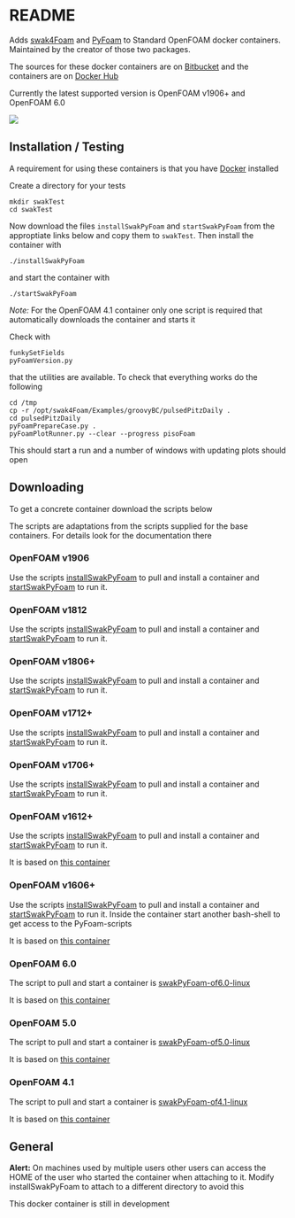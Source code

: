 # README #

Adds [swak4Foam](https://openfoamwiki.net/index.php/Contrib/swak4Foam)
and [PyFoam](https://openfoamwiki.net/index.php/Contrib/PyFoam) to
Standard OpenFOAM docker containers. Maintained by the creator of
those two packages.

The sources for these docker containers are
on
[Bitbucket](https://bitbucket.org/bgschaid/swak4foamandpyfoamdockerfile) and
the containers are
on
[Docker Hub](https://hub.docker.com/r/hfdresearch/swak4foamandpyfoam/)

Currently the latest supported version is OpenFOAM v1906+ and OpenFOAM
6.0

[![](https://images.microbadger.com/badges/image/hfdresearch/swak4foamandpyfoam.svg)](https://microbadger.com/images/hfdresearch/swak4foamandpyfoam
"Get your own image badge on microbadger.com")

## Installation / Testing ##

A requirement for using these containers is that you have [Docker](https://www.docker.com/) installed

Create a directory for your tests

    mkdir swakTest
    cd swakTest

Now download the files `installSwakPyFoam` and `startSwakPyFoam` from
the approptiate links below and copy them to `swakTest`. Then install
the container with

    ./installSwakPyFoam

and start the container with

    ./startSwakPyFoam

*Note:* For the OpenFOAM 4.1 container only one script is required
that automatically downloads the container and starts it

Check with

    funkySetFields
    pyFoamVersion.py

that the utilities are available. To check that everything works do
the following

    cd /tmp
    cp -r /opt/swak4Foam/Examples/groovyBC/pulsedPitzDaily .
    cd pulsedPitzDaily
    pyFoamPrepareCase.py .
    pyFoamPlotRunner.py --clear --progress pisoFoam

This should start a run and a number of windows with updating plots should open

## Downloading ##

To get a concrete container download the scripts below

The scripts are adaptations from the scripts supplied for the base
containers. For details look for the documentation there

### OpenFOAM v1906 ###

Use the scripts
[installSwakPyFoam](https://bitbucket.org/bgschaid/swak4foamandpyfoamdockerfile/raw/53fd9e88dfd25d9e2670bcc47f8289a54d85f207/installSwakPyFoam)
to pull and install a container and
[startSwakPyFoam](https://bitbucket.org/bgschaid/swak4foamandpyfoamdockerfile/raw/53fd9e88dfd25d9e2670bcc47f8289a54d85f207/startSwakPyFoam)
to run it.

### OpenFOAM v1812 ###

Use the scripts
[installSwakPyFoam](https://bitbucket.org/bgschaid/swak4foamandpyfoamdockerfile/raw/1eadb1e6e3492063230817d961ce9d52c9707f7a/installSwakPyFoam)
to pull and install a container and
[startSwakPyFoam](https://bitbucket.org/bgschaid/swak4foamandpyfoamdockerfile/raw/1eadb1e6e3492063230817d961ce9d52c9707f7a/startSwakPyFoam)
to run it.

### OpenFOAM v1806+ ###

Use the scripts
[installSwakPyFoam](https://bitbucket.org/bgschaid/swak4foamandpyfoamdockerfile/raw/c8760a496f56dc2d1f143a7492e83906415b5ec4/installSwakPyFoam)
to pull and install a container and
[startSwakPyFoam](https://bitbucket.org/bgschaid/swak4foamandpyfoamdockerfile/raw/c8760a496f56dc2d1f143a7492e83906415b5ec4/startSwakPyFoam)
to run it.

### OpenFOAM v1712+ ###

Use the scripts
[installSwakPyFoam](https://bitbucket.org/bgschaid/swak4foamandpyfoamdockerfile/raw/f44bb069e6b08111c2332ab9b018e154902bccd3/installSwakPyFoam)
to pull and install a container and
[startSwakPyFoam](https://bitbucket.org/bgschaid/swak4foamandpyfoamdockerfile/raw/f44bb069e6b08111c2332ab9b018e154902bccd3/startSwakPyFoam)
to run it.

### OpenFOAM v1706+ ###

Use the scripts
[installSwakPyFoam](https://bitbucket.org/bgschaid/swak4foamandpyfoamdockerfile/raw/7a1f96e605d216e920a865384524cb39dbd1a0b2/installSwakPyFoam)
to pull and install a container and
[startSwakPyFoam](https://bitbucket.org/bgschaid/swak4foamandpyfoamdockerfile/raw/7a1f96e605d216e920a865384524cb39dbd1a0b2/startSwakPyFoam)
to run it.

### OpenFOAM v1612+ ###

Use the
scripts
[installSwakPyFoam](https://bitbucket.org/bgschaid/swak4foamandpyfoamdockerfile/src/89fd00f6a6e9bf12aed73a4de8c303852efacc7b/installSwakPyFoam) to
pull and install a container
and
[startSwakPyFoam](https://bitbucket.org/bgschaid/swak4foamandpyfoamdockerfile/src/89fd00f6a6e9bf12aed73a4de8c303852efacc7b/startSwakPyFoam) to
run it.

It is based on [this container](https://hub.docker.com/r/openfoamplus/of_v1612plus_centos66/)

### OpenFOAM v1606+ ###

Use the
scripts
[installSwakPyFoam](https://bitbucket.org/bgschaid/swak4foamandpyfoamdockerfile/src/67976d0d86c566e4fc735e0cbf994c48f78c0acf/installSwakPyFoam?at=v1606%2B&fileviewer=file-view-default) to
pull and install a container
and
[startSwakPyFoam](https://bitbucket.org/bgschaid/swak4foamandpyfoamdockerfile/src/67976d0d86c566e4fc735e0cbf994c48f78c0acf/startSwakPyFoam?at=v1606%2B&fileviewer=file-view-default) to
run it. Inside the container start another bash-shell to get access to
the PyFoam-scripts

It is based on [this container](https://hub.docker.com/r/openfoamplus/of_v1606plus_centos66/)

### OpenFOAM 6.0 ###

The script to pull and start a container is
[swakPyFoam-of6.0-linux](https://bitbucket.org/bgschaid/swak4foamandpyfoamdockerfile/raw/94a22da4f1a60cb485cbd20951392591cceee063/swakPyFoam-of6.0-linux)

It is based on [this container](https://hub.docker.com/r/openfoam/openfoam6-paraview54/)

### OpenFOAM 5.0 ###

The script to pull and start a container is
[swakPyFoam-of5.0-linux](https://bitbucket.org/bgschaid/swak4foamandpyfoamdockerfile/raw/72ea4ab8d3c950fd1cdfa1adc98e3e66666366cb/swakPyFoam-of5.0-linux)

It is based on [this container](https://hub.docker.com/r/openfoam/openfoam5-paraview54/)

### OpenFOAM 4.1 ###

The script to pull and start a container
is
[swakPyFoam-of4.1-linux](https://bitbucket.org/bgschaid/swak4foamandpyfoamdockerfile/raw/0e9ee387c001d3f87561b5973bb57a1169cde18c/swakPyFoam-of4.1-linux)

It is based on [this container](https://hub.docker.com/r/openfoam/openfoam4-paraview50/)

## General ##

**Alert:** On machines used by multiple users other users can access
the HOME of the user who started the container when attaching to
it. Modify installSwakPyFoam to attach to a different directory to
avoid this

This docker container is still in development

